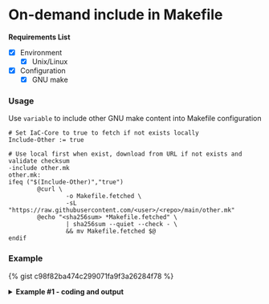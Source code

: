 # On-demand include in Makefile

**Requirements List**
- [x] Environment
  - [x] Unix/Linux
- [x] Configuration
  - [x] GNU make

### Usage

Use `variable` to include other GNU make content into Makefile configuration

```make
# Set IaC-Core to true to fetch if not exists locally
Include-Other := true

# Use local first when exist, download from URL if not exists and validate checksum
-include other.mk
other.mk:
ifeq ("$(Include-Other)","true")
        @curl \
                -o Makefile.fetched \
                -sL "https://raw.githubusercontent.com/<user>/<repo>/main/other.mk"
        @echo "<sha256sum> *Makefile.fetched" \
                | sha256sum --quiet --check - \
                && mv Makefile.fetched $@
endif
```

### Example

{% gist c98f82ba474c299071fa9f3a26284f78 %}

<details><summary><b>Example #1 - coding and output </b></summary>

```bash
$  make -f Makefile-sample 
Makefile.fetched: OK

 Choose a command run:

blog-howto                               Howto - 
check-docker                             Check docker installed in $PATH and run docker info, install docker if missing
check-repo                               Check docker repo

$  make -f Makefile-sample sha256sum
96978bf6fcd4f1cf1e98abdc7ad1efbf5a5dae3d0c2332641fe14f91841acdd6  Makefile-sample
```

</details>
